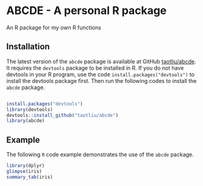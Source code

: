 # ABCDE - A personal R package 

An R package for my own R functions

## Installation

The latest version of the `abcde` package is available at GitHub [taotliu/abcde](https://github.com/taotliu/abcde). It requires the `devtools` package to be installed in R. If you do not have devtools in your R program, use the code `install.packages("devtools")` to install the devtools package first. Then run the following codes to install the `abcde` package.

```R

install.packages("devtools")
library(devtools)
devtools::install_github("taotliu/abcde")
library(abcde)
```

## Example

The following `R` code example demonstrates the use of the `abcde` package.

```R
library(dplyr)
glimpse(iris)
summary_tab(iris)
```
